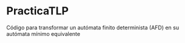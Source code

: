 # PracticaTLP

Código para transformar un autómata finito determinista (AFD) en su autómata mínimo equivalente
